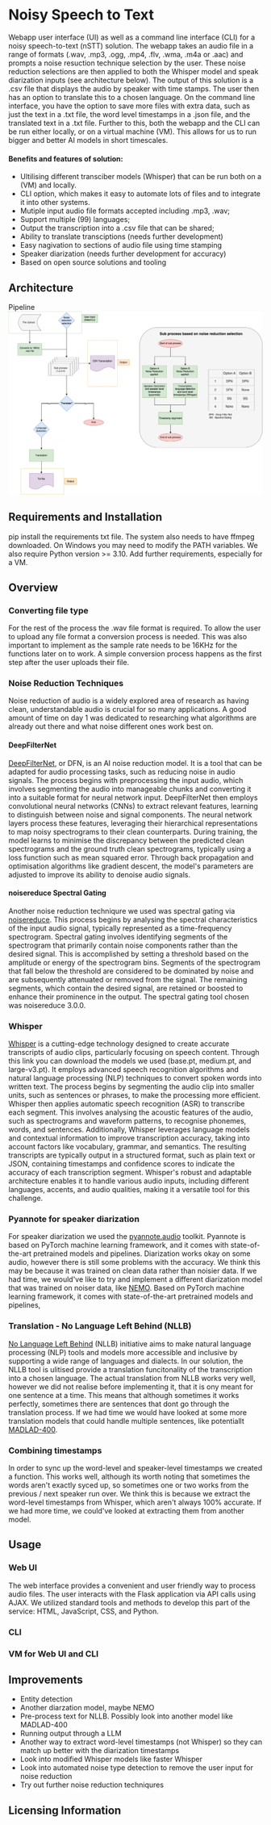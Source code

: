 # Noisy Speech to Text

Webapp user interface (UI) as well as a command line interface (CLI) for a noisy speech-to-text (nSTT) solution. The webapp takes an audio file in a range of formats (.wav, .mp3, .ogg, .mp4, .flv, .wma, .m4a or .aac) and prompts a noise resuction technique selection by the user. These noise reduction selections are then applied to both the Whisper model and speak diarization inputs (see architecture below). The output of this solution is a .csv file that displays the audio by speaker with time stamps. The user then has an option to translate this to a chosen language.
On the command line interface, you have the option to save more files with extra data, such as just the text in a .txt file, the word level timestamps in a .json file, and the translated text in a .txt file. Further to this, both the webapp and the CLI can be run either locally, or on a virtual machine (VM). This allows for us to run bigger and better AI models in short timescales. 

#### Benefits and features of solution:
- Ultilising different transciber models (Whisper) that can be run both on a (VM) and locally.
- CLI option, which makes it easy to automate lots of files and to integrate it into other systems.
- Mutiple input audio file formats accepted including .mp3, .wav;
- Support multiple (99) languages;
- Output the transcription into a .csv file that can be shared;
- Ability to translate transciptions (needs further development)
- Easy nagivation to sections of audio file using time stamping
- Speaker diarization (needs further development for accuracy)
- Based on open source solutions and tooling

## Architecture
Pipeline
![alt text](nSTT.drawio.png)

## Requirements and Installation
pip install the requirements txt file. The system also needs to have ffmpeg downloaded. On Windows you may need to modify the PATH variables. We also require Python version >= 3.10.
Add further requirements, especially for a VM.

## Overview

### Converting file type
For the rest of the process the .wav file format is required. To allow the user to upload any file format a conversion process is needed. This was also important to implement as the sample rate needs to be 16KHz for the functions later on to work. A simple conversion process happens as the first step after the user uploads their file.

### Noise Reduction Techniques
Noise reduction of audio is a widely explored area of research as having clean, understandable audio is crucial for so many applications. A good amount of time on day 1 was dedicated to researching what algorithms are already out there and what noise different ones work best on.

#### DeepFilterNet
[DeepFilterNet](https://github.com/Rikorose/DeepFilterNet), or DFN, is an AI noise reduction model. It is a tool that can be adapted for audio processing tasks, such as reducing noise in audio signals. The process begins with preprocessing the input audio, which involves segmenting the audio into manageable chunks and converting it into a suitable format for neural network input. DeepFilterNet then employs convolutional neural networks (CNNs) to extract relevant features, learning to distinguish between noise and signal components. The neural network layers process these features, leveraging their hierarchical representations to map noisy spectrograms to their clean counterparts. During training, the model learns to minimise the discrepancy between the predicted clean spectrograms and the ground truth clean spectrograms, typically using a loss function such as mean squared error. Through back propagation and optimisation algorithms like gradient descent, the model's parameters are adjusted to improve its ability to denoise audio signals.

#### noisereduce Spectral Gating
Another noise reduction techniqure we used was spectral gating via [noisereduce](https://github.com/timsainb/noisereduce). This process begins by analysing the spectral characteristics of the input audio signal, typically represented as a time-frequency spectrogram. Spectral gating involves identifying segments of the spectrogram that primarily contain noise components rather than the desired signal. This is accomplished by setting a threshold based on the amplitude or energy of the spectrogram bins. Segments of the spectrogram that fall below the threshold are considered to be dominated by noise and are subsequently attenuated or removed from the signal. The remaining segments, which contain the desired signal, are retained or boosted to enhance their prominence in the output. The spectral gating tool chosen was noisereduce 3.0.0.

### Whisper
[Whisper](https://github.com/openai/whisper) is a cutting-edge technology designed to create accurate transcripts of audio clips, particularly focusing on speech content. Through this link you can download the models we used (base.pt, medium.pt, and large-v3.pt). It employs advanced speech recognition algorithms and natural language processing (NLP) techniques to convert spoken words into written text. The process begins by segmenting the audio clip into smaller units, such as sentences or phrases, to make the processing more efficient. Whisper then applies automatic speech recognition (ASR) to transcribe each segment. This involves analysing the acoustic features of the audio, such as spectrograms and waveform patterns, to recognise phonemes, words, and sentences. Additionally, Whisper leverages language models and contextual information to improve transcription accuracy, taking into account factors like vocabulary, grammar, and semantics. The resulting transcripts are typically output in a structured format, such as plain text or JSON, containing timestamps and confidence scores to indicate the accuracy of each transcription segment. Whisper's robust and adaptable architecture enables it to handle various audio inputs, including different languages, accents, and audio qualities, making it a versatile tool for this challenge. 


### Pyannote for speaker diarization
For speaker diarization we used the [pyannote.audio](https://github.com/pyannote/pyannote-audio) toolkit. Pyannote is based on PyTorch machine learning framework, and it comes with state-of-the-art pretrained models and pipelines. Diarization works okay on some audio, however there is still some problems with the accuracy. We think this may be because it was trained on clean data rather than noisier data. If we had time, we would've like to try and implement a different diarization model that was trained on noiser data, like [NEMO](https://docs.nvidia.com/deeplearning/nemo/user-guide/docs/en/main/asr/speaker_diarization/intro.html). Based on PyTorch machine learning framework, it comes with state-of-the-art pretrained models and pipelines,

### Translation - No Language Left Behind (NLLB)
[No Language Left Behind](https://huggingface.co/docs/transformers/en/model_doc/nllb) (NLLB) initiative aims to make natural language processing (NLP) tools and models more accessible and inclusive by supporting a wide range of languages and dialects. In our solution, the NLLB tool is ulitised provide a translation funcitonality of the transcription into a chosen language. The actual translation from NLLB works very well, however we did not realise before implementing it, that it is ony meant for one sentence at a time. This means that although sometimes it works perfectly, sometimes there are sentences that dont go through the translation process. If we had time we would have looked at some more translation models that could handle multiple sentences, like potentiallt [MADLAD-400](https://huggingface.co/docs/transformers/main/en/model_doc/madlad-400).

### Combining timestamps
In order to sync up the word-level and speaker-level timestamps we created a function. This works well, although its worth noting that sometimes the words aren't exactly syced up, so sometimes one or two works from the previous / next speaker run over. We think this is because we extract the word-level timestamps from Whisper, which aren't always 100% accurate. If we had more time, we could've looked at extracting them from another model.

## Usage

### Web UI
The web interface provides a convenient and user friendly way to process audio files. The user interacts with the Flask application via API calls using AJAX. We utilized standard tools and methods to develop this part of the service: HTML, JavaScript, CSS, and Python.

### CLI

### VM for Web UI and CLI


## Improvements
- Entity detection
- Another diarzation model, maybe NEMO
- Pre-process text for NLLB. Possibly look into another model like MADLAD-400
- Running output through a LLM
- Another way to extract word-level timestamps (not Whisper) so they can match up better with the diarization timestamps
- Look into modified Whisper models like faster Whisper
- Look into automated noise type detection to remove the user input for noise reduction
- Try out further noise reduction techniqures


## Licensing Information
